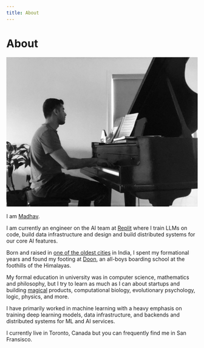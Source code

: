 ```yaml
---
title: About
---
```


# About
![Madhav](/assets/images/piano.jpg)

I am [Madhav](<https://en.wikipedia.org/wiki/Madhava_(Vishnu)>).

I am currently an engineer on the AI team at [Replit](https://replit.com/~) where I train LLMs on code, build data infrastructure and design and build distributed systems for our core AI features. 

Born and raised in [one of the oldest cities](https://en.wikipedia.org/wiki/Allahabad) in India, I spent my formational years and found my footing at [Doon](https://en.wikipedia.org/wiki/The_Doon_School), an all-boys boarding school at the foothills of the Himalayas.

My formal education in university was in computer science, mathematics and philosophy, but I try to learn as much as I can about startups and building [magical](https://www.oxfordreference.com/display/10.1093/acref/9780195305678.001.0001/acref-9780195305678-e-70) products, computational biology, evolutionary psychology, logic, physics, and more.

I have primarily worked in machine learning with a heavy emphasis on training deep learning models, data infrastructure, and backends and distributed systems for ML and AI services. 

I currently live in Toronto, Canada but you can frequently find me in San Fransisco. 


